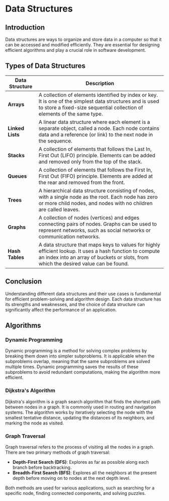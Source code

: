 # Data Structures

## Introduction

Data structures are ways to organize and store data in a computer so that it can be accessed and modified efficiently. They are essential for designing efficient algorithms and play a crucial role in software development.

## Types of Data Structures

| Data Structure   | Description                                                                                                                                                                                      |
| ---------------- | ------------------------------------------------------------------------------------------------------------------------------------------------------------------------------------------------ |
| **Arrays**       | A collection of elements identified by index or key. It is one of the simplest data structures and is used to store a fixed-size sequential collection of elements of the same type.             |
| **Linked Lists** | A linear data structure where each element is a separate object, called a node. Each node contains data and a reference (or link) to the next node in the sequence.                              |
| **Stacks**       | A collection of elements that follows the Last In, First Out (LIFO) principle. Elements can be added and removed only from the top of the stack.                                                 |
| **Queues**       | A collection of elements that follows the First In, First Out (FIFO) principle. Elements are added at the rear and removed from the front.                                                       |
| **Trees**        | A hierarchical data structure consisting of nodes, with a single node as the root. Each node has zero or more child nodes, and nodes with no children are called leaves.                         |
| **Graphs**       | A collection of nodes (vertices) and edges connecting pairs of nodes. Graphs can be used to represent networks, such as social networks or communication networks.                               |
| **Hash Tables**  | A data structure that maps keys to values for highly efficient lookup. It uses a hash function to compute an index into an array of buckets or slots, from which the desired value can be found. |

## Conclusion

Understanding different data structures and their use cases is fundamental for efficient problem-solving and algorithm design. Each data structure has its strengths and weaknesses, and the choice of data structure can significantly affect the performance of an application.

## Algorithms

### Dynamic Programming

Dynamic programming is a method for solving complex problems by breaking them down into simpler subproblems. It is applicable when the subproblems overlap, meaning that the same subproblems are solved multiple times. Dynamic programming saves the results of these subproblems to avoid redundant computations, making the algorithm more efficient.

### Dijkstra's Algorithm

Dijkstra's algorithm is a graph search algorithm that finds the shortest path between nodes in a graph. It is commonly used in routing and navigation systems. The algorithm works by iteratively selecting the node with the smallest tentative distance, updating the distances of its neighbors, and marking the node as visited.

### Graph Traversal

Graph traversal refers to the process of visiting all the nodes in a graph. There are two primary methods of graph traversal:

- **Depth-First Search (DFS)**: Explores as far as possible along each branch before backtracking.
- **Breadth-First Search (BFS)**: Explores all the neighbors at the present depth before moving on to nodes at the next depth level.

Both methods are used for various applications, such as searching for a specific node, finding connected components, and solving puzzles.
